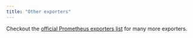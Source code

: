 ```yaml
---
title: "Other exporters"
---
```


Checkout the [official Prometheus exporters list](https://prometheus.io/docs/instrumenting/exporters/#exporters-and-integrations) for many more exporters.
